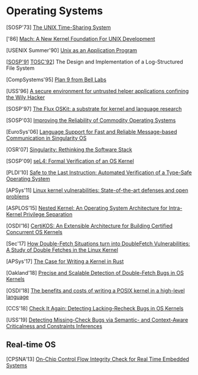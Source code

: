 # Operating Systems

[SOSP'73] [The UNIX Time-Sharing
System](https://people.eecs.berkeley.edu/~brewer/cs262/unix.pdf)

['86] [Mach: A New Kernel Foundation For UNIX
Development](http://citeseerx.ist.psu.edu/viewdoc/download?doi=10.1.1.91.3964&rep=rep1&type=pdf)

[USENIX Summer'90] [Unix as an Application
Program](https://pdfs.semanticscholar.org/980b/46ec731b3048fe40113212df5d67aa6cf313.pdf)

[[SOSP'91](https://people.eecs.berkeley.edu/~brewer/cs262/LFS.pdf)
[TOSC'92](http://delivery.acm.org/10.1145/150000/146943/p26-rosenblum.pdf?ip=131.107.147.5&id=146943&acc=ACTIVE%20SERVICE&key=7777116298C9657D%2EDC6AD36C640314EC%2E6B689847FE614015%2E4D4702B0C3E38B35&__acm__=1560139377_7198165cda03785fe8763770cc6866d9)]
The Design and Implementation of a Log-Structured File System

[CompSystems'95] [Plan 9 from Bell
Labs](https://pdos.csail.mit.edu/archive/6.824-2012/papers/plan9.pdf)

[USS'96] [A secure environment for untrusted helper applications confining the
Wily
Hacker](https://www.usenix.org/legacy/publications/library/proceedings/sec96/full_papers/goldberg/goldberg.pdf)

[SOSP'97] [The Flux OSKit: a substrate for kernel and language
research](https://dl.acm.org/doi/10.1145/268998.266642)

[SOSP'03] [Improving the Reliability of Commodity Operating
Systems](http://nooks.cs.washington.edu/nooks-sosp.pdf)

[EuroSys'06] [Language Support for Fast and Reliable Message-based
Communication in Singularity
OS](https://www.microsoft.com/en-us/research/wp-content/uploads/2006/04/singsharp.pdf)

[OSR'07] [Singularity: Rethinking the Software
Stack](https://www.microsoft.com/en-us/research/wp-content/uploads/2016/02/osr2007_rethinkingsoftwarestack.pdf)

[SOSP'09] [seL4: Formal Verification of an OS
Kernel](https://www.sigops.org/s/conferences/sosp/2009/papers/klein-sosp09.pdf)

[PLDI'10] [Safe to the Last Instruction: Automated Verification of a Type-Safe
Operating System](https://www.microsoft.com/en-us/research/wp-content/uploads/2016/02/pldi117-yang.pdf)

[APSys'11] [Linux kernel vulnerabilities: State-of-the-art defenses and open
problems](https://pdos.csail.mit.edu/papers/chen-kbugs.pdf)

[ASPLOS'15] [Nested Kernel: An Operating System Architecture for Intra-Kernel
Privilege
Separation](http://nathandautenhahn.com/downloads/publications/asplos200-dautenhahn.pdf)

[OSDI'16] [CertiKOS: An Extensible Architecture for Building Certified
Concurrent OS
Kernels](https://www.usenix.org/system/files/conference/osdi16/osdi16-gu.pdf)

[Sec'17] [How Double-Fetch Situations turn into DoubleFetch Vulnerabilities: A
Study of Double Fetches in the Linux
Kernel](https://www.usenix.org/system/files/conference/usenixsecurity17/sec17-wang.pdf)

[APSys'17] [The Case for Writing a Kernel in
Rust](https://www.cs.virginia.edu/~bjc8c/papers/levy17rustkernel.pdf)

[Oakland'18] [Precise and Scalable Detection of Double-Fetch Bugs in OS
Kernels](https://gts3.org/assets/papers/2018/xu:deadline.pdf)

[OSDI'18] [The benefits and costs of writing a POSIX kernel in a high-level
language](https://www.usenix.org/system/files/osdi18-cutler.pdf)

[CCS'18] [Check It Again: Detecting Lacking-Recheck Bugs in OS
Kernels](https://www-users.cs.umn.edu/~kjlu/papers/lrsan.pdf)

[USS'19] [Detecting Missing-Check Bugs via Semantic- and Context-Aware
Criticalness and Constraints
Inferences](https://www.usenix.org/system/files/sec19-lu.pdf)


## Real-time OS

[CPSNA'13] [On-Chip Control Flow Integrity Check for Real Time Embedded
Systems](http://citeseerx.ist.psu.edu/viewdoc/download?doi=10.1.1.646.4021&rep=rep1&type=pdf)
